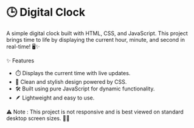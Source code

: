 # 🕒 Digital Clock
A simple digital clock built with HTML, CSS, and JavaScript. This project brings time to life by displaying the current hour, minute, and second in real-time! 🖥️✨

✨ Features
- ⏱️ Displays the current time with live updates.
- 🎨 Clean and stylish design powered by CSS.
- 🛠️ Built using pure JavaScript for dynamic functionality.
- 🪶 Lightweight and easy to use.

⚠️ Note : This project is not responsive and is best viewed on standard desktop screen sizes. 🚫📱

